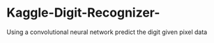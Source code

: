 # Kaggle-Digit-Recognizer-

Using a convolutional neural network predict the digit given pixel data
